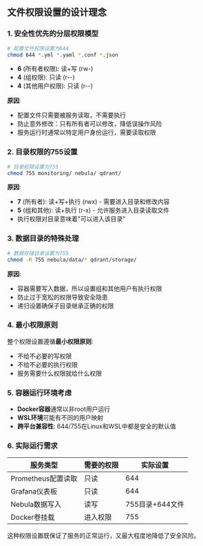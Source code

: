 ## 文件权限设置的设计理念

### 1. **安全性优先的分层权限模型**

```bash
# 配置文件权限设置为644
chmod 644 *.yml *.yaml *.conf *.json
```
- **6** (所有者权限): 读+写 (rw-)
- **4** (组权限): 只读 (r--)
- **4** (其他用户权限): 只读 (r--)

**原因**:
- 配置文件只需要被服务读取，不需要执行
- 防止意外修改：只有所有者可以修改，降低误操作风险
- 服务运行时通常以特定用户身份运行，需要读取权限

### 2. **目录权限的755设置**

```bash
# 目录权限设置为755
chmod 755 monitoring/ nebula/ qdrant/
```

**原因**:
- **7** (所有者): 读+写+执行 (rwx) - 需要进入目录和修改内容
- **5** (组和其他): 读+执行 (r-x) - 允许服务进入目录读取文件
- 执行权限对目录意味着"可以进入该目录"

### 3. **数据目录的特殊处理**

```bash
# 数据存储目录设置为755
chmod -R 755 nebula/data/* qdrant/storage/
```

**原因**:
- 容器需要写入数据，所以设置组和其他用户有执行权限
- 防止过于宽松的权限导致安全隐患
- 递归设置确保子目录继承正确的权限

### 4. **最小权限原则**

整个权限设置遵循**最小权限原则**:
- 不给不必要的写权限
- 不给不必要的执行权限
- 服务需要什么权限就给什么权限

### 5. **容器运行环境考虑**

- **Docker容器**通常以非root用户运行
- **WSL环境**可能有不同的用户映射
- **跨平台兼容性**: 644/755在Linux和WSL中都是安全的默认值

### 6. **实际运行需求**

| 服务类型 | 需要的权限 | 实际设置 |
|---------|-----------|----------|
| Prometheus配置读取 | 只读 | 644 |
| Grafana仪表板 | 只读 | 644 |
| Nebula数据写入 | 读写 | 755目录+644文件 |
| Docker卷挂载 | 进入权限 | 755 |

这种权限设置既保证了服务的正常运行，又最大程度地降低了安全风险。
